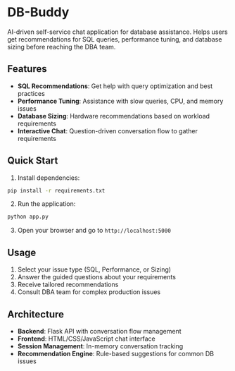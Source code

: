 # DB-Buddy

AI-driven self-service chat application for database assistance. Helps users get recommendations for SQL queries, performance tuning, and database sizing before reaching the DBA team.

## Features

- **SQL Recommendations**: Get help with query optimization and best practices
- **Performance Tuning**: Assistance with slow queries, CPU, and memory issues  
- **Database Sizing**: Hardware recommendations based on workload requirements
- **Interactive Chat**: Question-driven conversation flow to gather requirements

## Quick Start

1. Install dependencies:
```bash
pip install -r requirements.txt
```

2. Run the application:
```bash
python app.py
```

3. Open your browser and go to `http://localhost:5000`

## Usage

1. Select your issue type (SQL, Performance, or Sizing)
2. Answer the guided questions about your requirements
3. Receive tailored recommendations
4. Consult DBA team for complex production issues

## Architecture

- **Backend**: Flask API with conversation flow management
- **Frontend**: HTML/CSS/JavaScript chat interface
- **Session Management**: In-memory conversation tracking
- **Recommendation Engine**: Rule-based suggestions for common DB issues